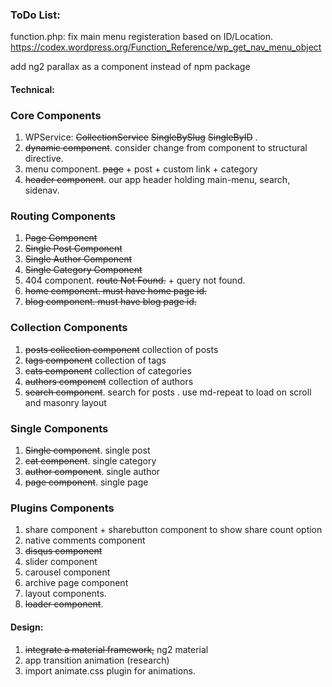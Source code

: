 ### ToDo List:

function.php: fix main menu registeration based on ID/Location.
https://codex.wordpress.org/Function_Reference/wp_get_nav_menu_object

add ng2 parallax as a component instead of npm package
 

#### Technical:

### Core Components
  1. WPService: ~~CollectionService~~ ~~SingleBySlug~~ ~~SingleByID~~ .
  2. ~~dynamic component~~. consider change from component to structural directive.
  3. menu component. ~~page~~ + post + custom link + category
  4. ~~header component~~. our app header holding main-menu, search, sidenav.

  
### Routing Components
  1. ~~Page Component~~
  2. ~~Single Post Component~~
  3. ~~Single Author Component~~
  4. ~~Single Category Component~~
  5. 404 component. ~~route Not Found.~~ + query not found.
  6. ~~home component. must have home page id.~~
  7. ~~blog component. must have blog page id.~~
  
### Collection Components
  1. ~~posts collection component~~ collection of posts 
  2. ~~tags component~~ collection of tags 
  3. ~~cats component~~ collection of categories 
  4. ~~authors component~~ collection of authors
  5. ~~search component~~. search for posts
   . use md-repeat to load on scroll and masonry layout

### Single Components
  1. ~~Single component~~. single post
  2. ~~cat component~~. single category
  3. ~~author component~~. single author
  4. ~~page component~~. single page

### Plugins Components
  1. share component + sharebutton component to show share count option
  2. native comments component
  3. ~~disqus component~~
  4. slider component
  5. carousel component
  6. archive page component
  7. layout components.
  8. ~~loader component~~.

#### Design:

  1. ~~integrate a material framework,~~ ng2 material
  2. app transition animation (research)
  3. import animate.css plugin for animations.